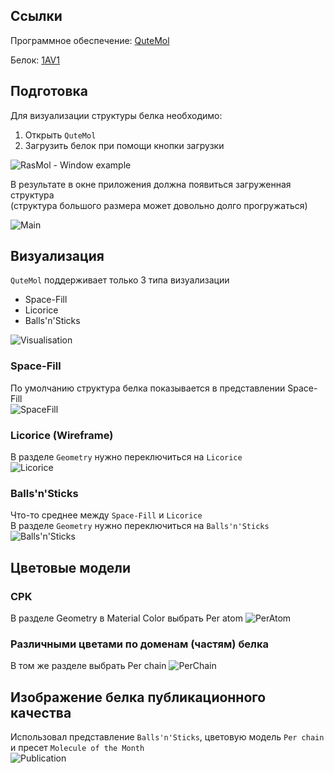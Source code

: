 ## Ссылки

Программное обеспечение: [QuteMol](https://qutemol.sourceforge.net/)

Белок: [1AV1](https://www.rcsb.org/structure/1AV1)

## Подготовка

Для визуализации структуры белка необходимо:

1. Открыть `QuteMol`
2. Загрузить белок при помощи кнопки загрузки

![RasMol - Window example](./Open-pdb.png)

В результате в окне приложения должна появиться загруженная структура  
(структура большого размера может довольно долго прогружаться)  

![Main](./Main.png)

## Визуализация

`QuteMol` поддерживает только 3 типа визуализации

- Space-Fill
- Licorice
- Balls'n'Sticks

![Visualisation](./Visualisation.png)

### Space-Fill

По умолчанию структура белка показывается в представлении Space-Fill  
![SpaceFill](./1av1.pdb.png)

### Licorice (Wireframe)

В разделе `Geometry` нужно переключиться на `Licorice`  
![Licorice](./1av1wire.pdb.png)

### Balls'n'Sticks

Что-то среднее между `Space-Fill` и `Licorice`  
В разделе `Geometry` нужно переключиться на `Balls'n'Sticks`  
![Balls'n'Sticks](./1av1sticks.pdb.png)


## Цветовые модели

### CPK

В разделе Geometry в Material Color выбрать Per atom
![PerAtom](./PerAtom.png)

### Различными цветами по доменам (частям) белка

В том же разделе выбрать Per chain
![PerChain](./1av1perchain.png)

## Изображение белка публикационного качества

Использовал представление `Balls'n'Sticks`, цветовую модель `Per chain` и пресет `Molecule of the Month`  
![Publication](./Publication.png)  
